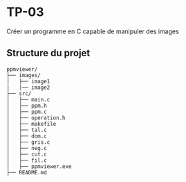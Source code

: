 # TP-03
Créer un programme en C capable de manipuler des images

## Structure du projet
```
ppmviewer/
├── images/
|   ├── image1
|   |── image2
├── src/
│   ├── main.c
│   ├── ppm.h
│   ├── ppm.c
│   ├── operation.h
│   ├── makefile
│   ├── tal.c
│   ├── dom.c 
│   ├── gris.c
│   ├── neg.c
│   ├── cut.c
│   ├── fil.c
│   ├── ppmviewer.exe
├── README.md
```
